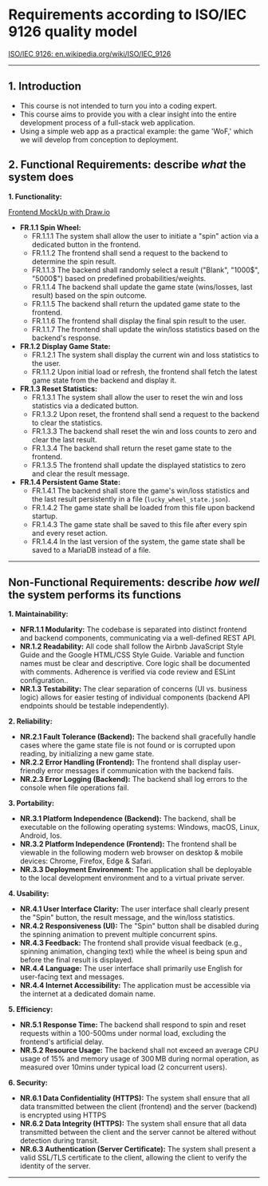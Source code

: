 
# Requirements according to ISO/IEC 9126 quality model
[ISO/IEC 9126: en.wikipedia.org/wiki/ISO/IEC_9126](https://en.wikipedia.org/wiki/ISO/IEC_9126)

---

## 1. Introduction
- This course is not intended to turn you into a coding expert. 
- This course aims to provide you with a clear insight into the entire development process of a full-stack web application. 
- Using a simple web app as a practical example: the game 'WoF,' which we will develop from conception to deployment.

## 2. Functional Requirements: describe *what* the system does

**1. Functionality:**

[Frontend MockUp with Draw.io](./diagrams/wof-frontend-mockup.drawio)

* **FR.1.1 Spin Wheel:**
    * FR.1.1.1 The system shall allow the user to initiate a "spin" action via a dedicated button in the frontend.
    * FR.1.1.2 The frontend shall send a request to the backend to determine the spin result.
    * FR.1.1.3 The backend shall randomly select a result ("Blank", "1000$", "5000$") based on predefined probabilities/weights.
    * FR.1.1.4 The backend shall update the game state (wins/losses, last result) based on the spin outcome.
    * FR.1.1.5 The backend shall return the updated game state to the frontend.
    * FR.1.1.6 The frontend shall display the final spin result to the user.
    * FR.1.1.7 The frontend shall update the win/loss statistics based on the backend's response.
* **FR.1.2 Display Game State:**
    * FR.1.2.1 The system shall display the current win and loss statistics to the user.
    * FR.1.1.2 Upon initial load or refresh, the frontend shall fetch the latest game state from the backend and display it.
* **FR.1.3 Reset Statistics:**
    * FR.1.3.1 The system shall allow the user to reset the win and loss statistics via a dedicated button.
    * FR.1.3.2 Upon reset, the frontend shall send a request to the backend to clear the statistics.
    * FR.1.3.3 The backend shall reset the win and loss counts to zero and clear the last result.
    * FR.1.3.4 The backend shall return the reset game state to the frontend.
    * FR.1.3.5 The frontend shall update the displayed statistics to zero and clear the result message.
* **FR.1.4 Persistent Game State:**
    * FR.1.4.1 The backend shall store the game's win/loss statistics and the last result persistently in a file (`lucky_wheel_state.json`).
    * FR.1.4.2 The game state shall be loaded from this file upon backend startup.
    * FR.1.4.3 The game state shall be saved to this file after every spin and every reset action.
    * FR.1.4.4 In the last version of the system, the game state shall be saved to a MariaDB instead of a file.

---

## Non-Functional Requirements: describe *how well* the system performs its functions

**1. Maintainability:**
* **NFR.1.1 Modularity:** The codebase is separated into distinct frontend and backend components, communicating via a well-defined REST API.
* **NR.1.2 Readability:** All code shall follow the Airbnb JavaScript Style Guide and the Google HTML/CSS Style Guide. Variable and function names must be clear and descriptive. Core logic shall be documented with comments. Adherence is verified via code review and ESLint configuration..
* **NR.1.3 Testability:** The clear separation of concerns (UI vs. business logic) allows for easier testing of individual components (backend API endpoints should be testable independently).

**2. Reliability:**
* **NR.2.1 Fault Tolerance (Backend):** The backend shall gracefully handle cases where the game state file is not found or is corrupted upon reading, by initializing a new game state.
* **NR.2.2 Error Handling (Frontend):** The frontend shall display user-friendly error messages if communication with the backend fails.
* **NR.2.3 Error Logging (Backend):** The backend shall log errors to the console when file operations fail.

**3. Portability:**
* **NR.3.1 Platform Independence (Backend):** The backend, shall be executable on the following operating systems: Windows, macOS, Linux, Android, Ios.
* **NR.3.2 Platform Independence (Frontend):** The frontend shall be viewable in the following modern web browser on desktop & mobile devices: Chrome, Firefox, Edge & Safari.
* **NR.3.3 Deployment Environment:** The application shall be deployable to the local development environment and to a virtual private server.

**4. Usability:**
* **NR.4.1 User Interface Clarity:** The user interface shall clearly present the "Spin" button, the result message, and the win/loss statistics.
* **NR.4.2 Responsiveness (UI):** The "Spin" button shall be disabled during the spinning animation to prevent multiple concurrent spins.
* **NR.4.3 Feedback:** The frontend shall provide visual feedback (e.g., spinning animation, changing text) while the wheel is being spun and before the final result is displayed.
* **NR.4.4 Language:** The user interface shall primarily use English for user-facing text and messages.
* **NR.4.4 Internet Accessibility:** The application must be accessible via the internet at a dedicated domain name.

**5. Efficiency:**
* **NR.5.1 Response Time:** The backend shall respond to spin and reset requests within a 100-500ms under normal load, excluding the frontend's artificial delay.
* **NR.5.2 Resource Usage:** The backend shall not exceed an average CPU usage of 15% and memory usage of 300 MB during normal operation, as measured over 10mins under typical load (2 concurrent users).

**6. Security:**
* **NR.6.1 Data Confidentiality (HTTPS):** The system shall ensure that all data transmitted between the client (frontend) and the server (backend) is encrypted using HTTPS 
* **NR.6.2 Data Integrity (HTTPS):** The system shall ensure that all data transmitted between the client and the server cannot be altered without detection during transit.
* **NR.6.3 Authentication (Server Certificate):** The system shall present a valid SSL/TLS certificate to the client, allowing the client to verify the identity of the server.

---